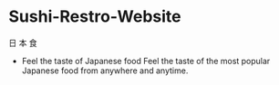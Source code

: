 # Sushi-Restro-Website
日 本 食
- Feel the taste of Japanese food Feel the taste of the most popular Japanese food from anywhere and anytime.
